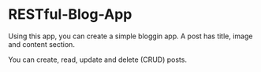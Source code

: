 # RESTful-Blog-App

Using this app, you can create a simple bloggin app. A post has title, image and content section.

You can create, read, update and delete (CRUD) posts. 



